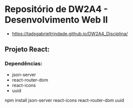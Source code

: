 # Repositório de DW2A4 - Desenvolvimento Web II

- https://tadsgabrieltrindade.github.io/DW2A4_Disciplina/


## Projeto React:
 ### Dependências:
 - json-server
 - react-router-dom
 - react-icons
 - uuid

npm install json-server react-icons react-router-dom uuid
